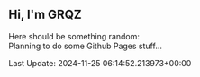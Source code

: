 ## Hi, I'm GRQZ
Here should be something random:  
Planning to do some Github Pages stuff...


Last Update: 2024-11-25 06:14:52.213973+00:00
